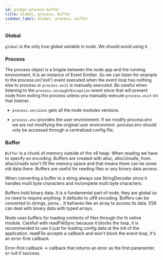 ```yaml
---
id: global-process-buffer
title: Global, process, buffer
sidebar_label: Global, process, buffer
---
```


### Global

`global` is the only true global variable in node. We should avoid using it.

### Process

The process object is a brigde between the node app and the running environment. It is an instance of Event Emitter. So we can listen for example to the process.on('exit') event executed when the event loop has nothing else to process or `process.exit` is manually executed. Be careful when listening to the `process.uncaughtException` event since that will prevent node from exiting the process unless you manually execute `process.exit` on that listener.

- `process.versions` gets all the node modules versions.

- `process.env` provides the user environment. If we modify process.env we are not modifying the original user environment. process.env should only be accessed through a centralized config file.

### Buffer

`Buffer` is a chunk of memory outside of the v8 heap. When reading we have to specify an encoding. Buffers are created with alloc, allocUnsafe, from. allocUnsafe won't fill the memory space and that means there can be some old data there. Buffers are useful for reading files or any binary data access.

When converting a buffer to a string always use StringDecoder since it handles multi byte characters and inclomplete multi byte characters.

Buffers hold binary data. It is a fundamental part of node, they are global so no need to require anything. It defaults to utf8 encoding. Buffers can be converted to strings, jsons... It behaves like an array to access its data. ES6 can deal with binary data with typed arrays.

Node uses buffers for loading contents of files through the fs native module. Carefull with readFileSync because it blocks the loop, it is recommended to use it just for loading config data at the init of the application. readFile accepts a callback and won't block the event loop, it's an error-first callback.

Error-first callback -> callback that returns an error as the first paramenter, or null if success.
